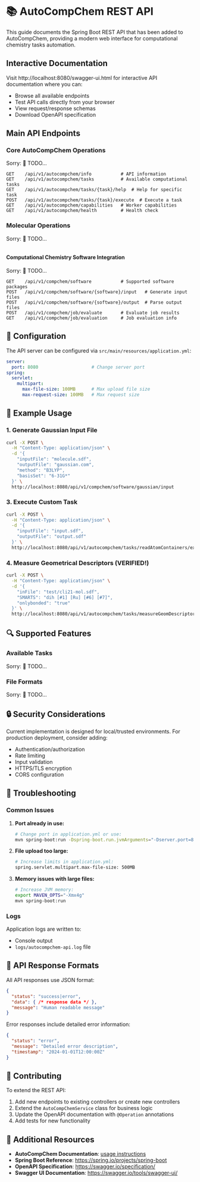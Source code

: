 # 📚 AutoCompChem REST API

This guide documents the Spring Boot REST API that has been added to AutoCompChem, providing a modern web interface for computational chemistry tasks automation.

## Interactive Documentation
Visit http://localhost:8080/swagger-ui.html for interactive API documentation where you can:
- Browse all available endpoints
- Test API calls directly from your browser
- View request/response schemas
- Download OpenAPI specification

## Main API Endpoints

### Core AutoCompChem Operations
Sorry: :construction:  TODO...
```http
GET    /api/v1/autocompchem/info           # API information
GET    /api/v1/autocompchem/tasks          # Available computational tasks
GET    /api/v1/autocompchem/tasks/{task}/help  # Help for specific task
POST   /api/v1/autocompchem/tasks/{task}/execute  # Execute a task
GET    /api/v1/autocompchem/capabilities   # Worker capabilities
GET    /api/v1/autocompchem/health         # Health check
```

### Molecular Operations
Sorry: :construction:  TODO...
```http
```

#### Computational Chemistry Software Integration
Sorry: :construction:  TODO...
```http
GET    /api/v1/compchem/software           # Supported software packages
POST   /api/v1/compchem/software/{software}/input   # Generate input files
POST   /api/v1/compchem/software/{software}/output  # Parse output files
POST   /api/v1/compchem/job/evaluate       # Evaluate job results
GET    /api/v1/compchem/job/evaluation     # Job evaluation info
```

## 🔧 Configuration

The API server can be configured via `src/main/resources/application.yml`:

```yaml
server:
  port: 8080                    # Change server port
spring:
  servlet:
    multipart:
      max-file-size: 100MB      # Max upload file size
      max-request-size: 100MB   # Max request size
```

## 🧪 Example Usage

### 1. Generate Gaussian Input File

```bash
curl -X POST \
  -H "Content-Type: application/json" \
  -d '{
    "inputFile": "molecule.sdf",
    "outputFile": "gaussian.com",
    "method": "B3LYP",
    "basisSet": "6-31G*"
  }' \
  http://localhost:8080/api/v1/compchem/software/gaussian/input
```

### 3. Execute Custom Task

```bash
curl -X POST \
  -H "Content-Type: application/json" \
  -d '{
    "inputFile": "input.sdf",
    "outputFile": "output.sdf"
  }' \
  http://localhost:8080/api/v1/autocompchem/tasks/readAtomContainers/execute
```

### 4. Measure Geometrical Descriptors (VERIFIED!)

```bash
curl -X POST \
  -H "Content-Type: application/json" \
  -d '{
    "inFile": "test/cli21-mol.sdf",
    "SMARTS": "dih [#1] [Ru] [#6] [#7]",
    "onlybonded": "true"
  }' \
  http://localhost:8080/api/v1/autocompchem/tasks/measureGeomDescriptors/execute
```


## 🔍 Supported Features

### Available Tasks
Sorry: :construction:  TODO...

### File Formats
Sorry: :construction:  TODO...


## 🔒 Security Considerations

Current implementation is designed for local/trusted environments. For production deployment, consider adding:
- Authentication/authorization
- Rate limiting
- Input validation
- HTTPS/TLS encryption
- CORS configuration

## 🐛 Troubleshooting

### Common Issues

1. **Port already in use:**
   ```bash
   # Change port in application.yml or use:
   mvn spring-boot:run -Dspring-boot.run.jvmArguments="-Dserver.port=8081"
   ```

2. **File upload too large:**
   ```bash
   # Increase limits in application.yml:
   spring.servlet.multipart.max-file-size: 500MB
   ```

3. **Memory issues with large files:**
   ```bash
   # Increase JVM memory:
   export MAVEN_OPTS="-Xmx4g"
   mvn spring-boot:run
   ```

### Logs
Application logs are written to:
- Console output
- `logs/autocompchem-api.log` file


## 📝 API Response Formats

All API responses use JSON format:

```json
{
  "status": "success|error",
  "data": { /* response data */ },
  "message": "Human readable message"
}
```

Error responses include detailed error information:
```json
{
  "status": "error",
  "message": "Detailed error description",
  "timestamp": "2024-01-01T12:00:00Z"
}
```

## 🤝 Contributing

To extend the REST API:
1. Add new endpoints to existing controllers or create new controllers
2. Extend the `AutoCompChemService` class for business logic
3. Update the OpenAPI documentation with `@Operation` annotations
4. Add tests for new functionality

## 📖 Additional Resources

- **AutoCompChem Documentation**: [usage instructions](usage_instructions.md)
- **Spring Boot Reference**: https://spring.io/projects/spring-boot
- **OpenAPI Specification**: https://swagger.io/specification/
- **Swagger UI Documentation**: https://swagger.io/tools/swagger-ui/ 
